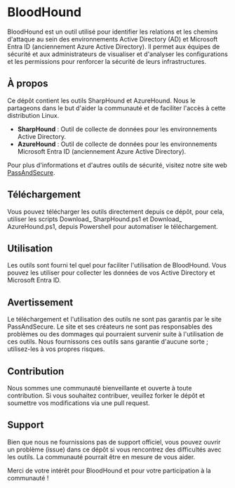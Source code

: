 # BloodHound

BloodHound est un outil utilisé pour identifier les relations et les chemins d'attaque au sein des environnements Active Directory (AD) et Microsoft Entra ID (anciennement Azure Active Directory). Il permet aux équipes de sécurité et aux administrateurs de visualiser et d'analyser les configurations et les permissions pour renforcer la sécurité de leurs infrastructures.

## À propos
Ce dépôt contient les outils SharpHound et AzureHound. Nous le partageons dans le but d'aider la communauté et de faciliter l'accès à cette distribution Linux.

- **SharpHound** : Outil de collecte de données pour les environnements Active Directory.
- **AzureHound** : Outil de collecte de données pour les environnements Microsoft Entra ID (anciennement Azure Active Directory).

Pour plus d'informations et d'autres outils de sécurité, visitez notre site web [PassAndSecure](https://passandsecure.fr).

## Téléchargement
Vous pouvez télécharger les outils directement depuis ce dépôt, pour cela, utiliser les scripts Download_ SharpHound.ps1 et Download_ AzureHound.ps1, depuis Powershell pour automatiser le téléchargement.

## Utilisation
Les outils sont fourni tel quel pour faciliter l'utilisation de BloodHound. Vous pouvez les utiliser pour collecter les données de vos Active Directory et Microsoft Entra ID.

## Avertissement
Le téléchargement et l'utilisation des outils ne sont pas garantis par le site PassAndSecure. Le site et ses créateurs ne sont pas responsables des problèmes ou des dommages qui pourraient survenir suite à l'utilisation de ces outils. Nous fournissons ces outils sans garantie d'aucune sorte ; utilisez-les à vos propres risques.

## Contribution
Nous sommes une communauté bienveillante et ouverte à toute contribution. Si vous souhaitez contribuer, veuillez forker le dépôt et soumettre vos modifications via une pull request.

## Support
Bien que nous ne fournissions pas de support officiel, vous pouvez ouvrir un problème (issue) dans ce dépôt si vous rencontrez des difficultés avec les outils. La communauté pourrait être en mesure de vous aider.

Merci de votre intérêt pour BloodHound et pour votre participation à la communauté !
